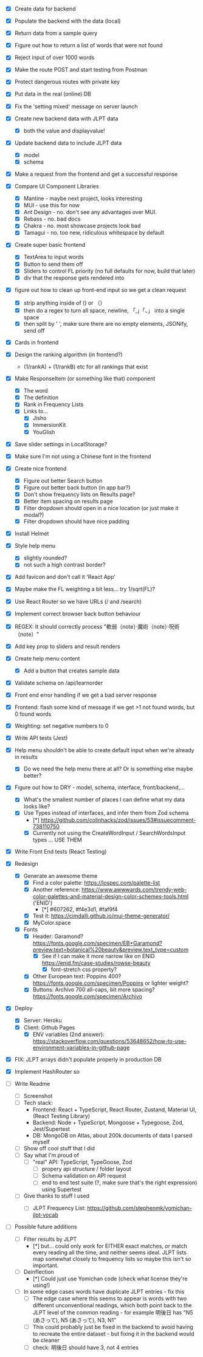 - [x] Create data for backend
- [x] Populate the backend with the data (local)
- [x] Return data from a sample query
- [x] Figure out how to return a list of words that were not found
- [x] Reject input of over 1000 words
- [x] Make the route POST and start testing from Postman
- [x] Protect dangerous routes with private key
- [x] Put data in the real (online) DB
- [x] Fix the 'setting mixed' message on server launch
- [x] Create new backend data with JLPT data
  - [x] both the value and displayvalue!
- [x] Update backend data to include JLPT data
  - [x] model
  - [x] schema
- [x] Make a request from the frontend and get a successful response
- [x] Compare UI Component Libraries
  - [x] Mantine - maybe next project, looks interesting
  - [x] MUI - use this for now
  - [x] Ant Design - no. don't see any advantages over MUI.
  - [x] Rebass - no. bad docs
  - [x] Chakra - no. most showcase projects look bad
  - [x] Tamagui - no. too new, ridiculous whitespace by default
- [x] Create super basic frontend
  - [x] TextArea to input words
  - [x] Button to send them off
  - [x] Sliders to control FL priority (no full defaults for now, build that later)
  - [x] div that the response gets rendered into
- [x] figure out how to clean up front-end input so we get a clean request
  - [x] strip anything inside of () or （）
  - [x] then do a regex to turn all space, newline, 「,」「、」 into a single space
  - [x] then split by ' ', make sure there are no empty elements, JSONify, send off
- [x] Cards in frontend
- [x] Design the ranking algorithm (in frontend?)
  - (1/rankA) + (1/rankB) etc for all rankings that exist
- [x] Make ResponseItem (or something like that) component
  - [x] The word
  - [x] The definition
  - [x] Rank in Frequency Lists
  - [x] Links to...
    - [x] Jisho
    - [x] ImmersionKit
    - [x] YouGlish
- [x] Save slider settings in LocalStorage?
- [x] Make sure I'm not using a Chinese font in the frontend
- [x] Create nice frontend
  - [x] Figure out better Search button
  - [x] Figure out better back button (in app bar?)
  - [x] Don't show frequency lists on Results page?
  - [x] Better item spacing on results page
  - [x] Filter dropdown should open in a nice location (or just make it modal?)
  - [x] Filter dropdown should have nice padding
- [x] Install Helmet
- [x] Style help menu
  - [x] slightly rounded?
  - [x] not such a high contrast border?
- [x] Add favicon and don't call it 'React App'
- [x] Maybe make the FL weighting a bit less... try 1/sqrt(FL)?
- [x] Use React Router so we have URLs (/ and /search)
- [x] Implement correct browser back button behaviour
- [x] REGEX: It should correctly process "軟弱（note）·魔術（note）·呪術 （note）"
- [x] Add key prop to sliders and result renders
- [x] Create help menu content
  - [x] Add a button that creates sample data
- [x] Validate schema on /api/learnorder
- [x] Front end error handling if we get a bad server response
- [x] Frontend: flash some kind of message if we get >1 not found words, but 0 found words
- [x] Weighting: set negative numbers to 0
- [x] Write API tests (Jest)
- [x] Help menu shouldn't be able to create default input when we're already in results
  - [x] Do we need the help menu there at all? Or is something else maybe better?
- [x] Figure out how to DRY - model, schema, interface, front/backend,...
  - [x] What's the smallest number of places I can define what my data looks like?
  - [x] Use Types instead of interfaces, and infer them from Zod schema
    - [*] https://github.com/colinhacks/zod/issues/53#issuecomment-738110750
    - [x] Currently not using the CreateWordInput / SearchWordsInput types ... USE THEM
- [x] Write Front End tests (React Testing)

- [x] Redesign
  - [x] Generate an awesome theme
    - [x] Find a color palette: https://lospec.com/palette-list
    - [x] Another reference: https://www.awwwards.com/trendy-web-color-palettes-and-material-design-color-schemes-tools.html ('ENID')
      - [*] #607262, #f4e3d1, #faf9f4
    - [x] Test it: https://cimdalli.github.io/mui-theme-generator/
    - [x] MyColor.space
  - [x] Fonts
    - [x] Header: Garamond? https://fonts.google.com/specimen/EB+Garamond?preview.text=botanical%20beauty&preview.text_type=custom
      - [x] See if I can make it more narrow like on ENID https://enid.fm/case-studies/rowse-beauty
        - [x] font-stretch css property?
    - [x] Other European text: Poppins 400? https://fonts.google.com/specimen/Poppins or lighter weight?
    - [x] Buttons: Archivo 700 all-caps, bit more spacing? https://fonts.google.com/specimen/Archivo
- [x] Deploy
  - [x] Server: Heroku
  - [x] Client: Github Pages
    - [x] ENV variables (2nd answer): https://stackoverflow.com/questions/53648652/how-to-use-environment-variables-in-github-page
- [x] FIX: JLPT arrays didn't populate properly in production DB
- [x] Implement HashRouter so 

- [ ] Write Readme
  - [ ] Screenshot
  - [ ] Tech stack:
    - Frontend: React + TypeScript, React Router, Zustand, Material UI, (React Testing Library)
    - Backend: Node + TypeScript, Mongoose + Typegoose, Zod, Jest/Supertest
    - DB: MongoDB on Atlas, about 200k documents of data I parsed myself
  - [ ] Show off cool stuff that I did
  - [ ] Say what I'm proud of
    - [ ] "real" API: TypeScript, TypeGoose, Zod
      - [ ] propery api structure / folder layout
      - [ ] Schema validation on API request
      - [ ] end to end test suite (?, make sure that's the right expression) using Supertest
  - [ ] Give thanks to stuff I used
    - [ ] JLPT Frequency List: https://github.com/stephenmk/yomichan-jlpt-vocab



- [ ] Possible future additions
  - [ ] Filter results by JLPT
    - [*] but... could only work for EITHER exact matches, or match every reading all the time, and neither seems ideal. JLPT lists map somewhat closely to frequency lists so maybe this isn't so important.
  - [ ] Deinflection
    - [*] Could just use Yomichan code (check what license they're using!)
  - [ ] In some edge cases words have duplicate JLPT entries - fix this
    - [ ] The edge case where this seems to appear is words with two different unconventional readings, which both point back to the JLPT level of the common reading - for example 明後日 has "N5 (あさって), N5 (あさって), N3, N1"
    - [ ] This could probably just be fixed in the backend to avoid having to recreate the entire dataset - but fixing it in the backend would be cleaner
    - [ ] check: 明後日 should have 3, not 4 entries
